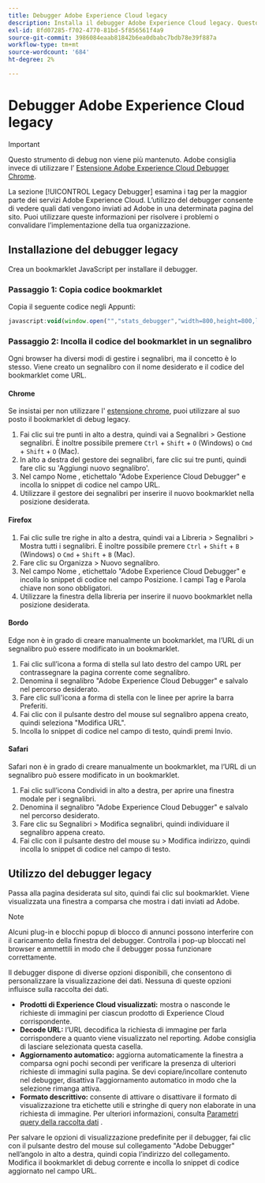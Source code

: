 ```yaml
---
title: Debugger Adobe Experience Cloud legacy
description: Installa il debugger Adobe Experience Cloud legacy. Questo debugger esamina i tag per i tag di Analytics, Target, Advertising Cloud, Identity Service e Data Collection.
exl-id: 8fd07285-f702-4770-81bd-5f856561f4a9
source-git-commit: 3986084eaab81842b6ea0dbabc7bdb78e39f887a
workflow-type: tm+mt
source-wordcount: '684'
ht-degree: 2%

---
```


# Debugger Adobe Experience Cloud legacy

>[!IMPORTANT]
>
>Questo strumento di debug non viene più mantenuto. Adobe consiglia invece di utilizzare l’ [Estensione Adobe Experience Cloud Debugger Chrome](https://experienceleague.adobe.com/docs/debugger/using/experience-cloud-debugger.html?lang=it).

La sezione [!UICONTROL Legacy Debugger] esamina i tag per la maggior parte dei servizi Adobe Experience Cloud. L’utilizzo del debugger consente di vedere quali dati vengono inviati ad Adobe in una determinata pagina del sito. Puoi utilizzare queste informazioni per risolvere i problemi o convalidare l’implementazione della tua organizzazione.

## Installazione del debugger legacy

Crea un bookmarklet JavaScript per installare il debugger.

### Passaggio 1: Copia codice bookmarklet

Copia il seguente codice negli Appunti:

```JavaScript
javascript:void(window.open("","stats_debugger","width=800,height=800,location=0,menubar=0,status=1,toolbar=0,resizable=1,scrollbars=1").document.write("<script language=\"JavaScript\" id=dbg src=\"https://www.adobetag.com/d1/digitalpulsedebugger/live/DPD.js\"></"+"script>"+"<script language=\"JavaScript\">window.focus();</script>"));
```

### Passaggio 2: Incolla il codice del bookmarklet in un segnalibro

Ogni browser ha diversi modi di gestire i segnalibri, ma il concetto è lo stesso. Viene creato un segnalibro con il nome desiderato e il codice del bookmarklet come URL.

#### Chrome

Se insistai per non utilizzare l&#39; [estensione chrome](https://experienceleague.adobe.com/docs/debugger/using/experience-cloud-debugger.html), puoi utilizzare al suo posto il bookmarklet di debug legacy.

1. Fai clic sui tre punti in alto a destra, quindi vai a Segnalibri > Gestione segnalibri. È inoltre possibile premere `Ctrl` + `Shift` + `O` (Windows) o `Cmd` + `Shift` + `O` (Mac).
2. In alto a destra del gestore dei segnalibri, fare clic sui tre punti, quindi fare clic su &#39;Aggiungi nuovo segnalibro&#39;.
3. Nel campo Nome , etichettalo &quot;Adobe Experience Cloud Debugger&quot; e incolla lo snippet di codice nel campo URL.
4. Utilizzare il gestore dei segnalibri per inserire il nuovo bookmarklet nella posizione desiderata.

#### Firefox

1. Fai clic sulle tre righe in alto a destra, quindi vai a Libreria > Segnalibri > Mostra tutti i segnalibri. È inoltre possibile premere `Ctrl` + `Shift` + `B` (Windows) o `Cmd` + `Shift` + `B` (Mac).
2. Fare clic su Organizza > Nuovo segnalibro.
3. Nel campo Nome , etichettalo &quot;Adobe Experience Cloud Debugger&quot; e incolla lo snippet di codice nel campo Posizione. I campi Tag e Parola chiave non sono obbligatori.
4. Utilizzare la finestra della libreria per inserire il nuovo bookmarklet nella posizione desiderata.

#### Bordo

Edge non è in grado di creare manualmente un bookmarklet, ma l’URL di un segnalibro può essere modificato in un bookmarklet.

1. Fai clic sull’icona a forma di stella sul lato destro del campo URL per contrassegnare la pagina corrente come segnalibro.
2. Denomina il segnalibro &quot;Adobe Experience Cloud Debugger&quot; e salvalo nel percorso desiderato.
3. Fare clic sull&#39;icona a forma di stella con le linee per aprire la barra Preferiti.
4. Fai clic con il pulsante destro del mouse sul segnalibro appena creato, quindi seleziona &quot;Modifica URL&quot;.
5. Incolla lo snippet di codice nel campo di testo, quindi premi Invio.

#### Safari

Safari non è in grado di creare manualmente un bookmarklet, ma l’URL di un segnalibro può essere modificato in un bookmarklet.

1. Fai clic sull’icona Condividi in alto a destra, per aprire una finestra modale per i segnalibri.
2. Denomina il segnalibro &quot;Adobe Experience Cloud Debugger&quot; e salvalo nel percorso desiderato.
3. Fare clic su Segnalibri > Modifica segnalibri, quindi individuare il segnalibro appena creato.
4. Fai clic con il pulsante destro del mouse su > Modifica indirizzo, quindi incolla lo snippet di codice nel campo di testo.

## Utilizzo del debugger legacy

Passa alla pagina desiderata sul sito, quindi fai clic sul bookmarklet. Viene visualizzata una finestra a comparsa che mostra i dati inviati ad Adobe.

>[!NOTE]
>
>Alcuni plug-in e blocchi popup di blocco di annunci possono interferire con il caricamento della finestra del debugger. Controlla i pop-up bloccati nel browser e ammettili in modo che il debugger possa funzionare correttamente.

Il debugger dispone di diverse opzioni disponibili, che consentono di personalizzare la visualizzazione dei dati. Nessuna di queste opzioni influisce sulla raccolta dei dati.

* **Prodotti di Experience Cloud visualizzati:** mostra o nasconde le richieste di immagini per ciascun prodotto di Experience Cloud corrispondente.
* **Decode URL:** l’URL decodifica la richiesta di immagine per farla corrispondere a quanto viene visualizzato nel reporting. Adobe consiglia di lasciare selezionata questa casella.
* **Aggiornamento automatico:** aggiorna automaticamente la finestra a comparsa ogni pochi secondi per verificare la presenza di ulteriori richieste di immagini sulla pagina. Se devi copiare/incollare contenuto nel debugger, disattiva l’aggiornamento automatico in modo che la selezione rimanga attiva.
* **Formato descrittivo:** consente di attivare o disattivare il formato di visualizzazione tra etichette utili e stringhe di query non elaborate in una richiesta di immagine. Per ulteriori informazioni, consulta [Parametri query della raccolta dati](query-parameters.md) .

Per salvare le opzioni di visualizzazione predefinite per il debugger, fai clic con il pulsante destro del mouse sul collegamento &quot;Adobe Debugger&quot; nell’angolo in alto a destra, quindi copia l’indirizzo del collegamento. Modifica il bookmarklet di debug corrente e incolla lo snippet di codice aggiornato nel campo URL.
